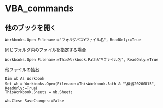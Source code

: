 # VBA_commands

## 他のブックを開く
```
Workbooks.Open Filename:="フォルダパス¥ファイル名", ReadOnly:=True
```  
  
同じフォルダ内のファイルを指定する場合
```  
Workbooks.Open Filename:=ThisWorkbook.Path&"¥ファイル名", ReadOnly:=True
```  
他ファイルの抽出
```  
Dim wb As Workbook
Set wb = Workbooks.Open(Filename:=ThisWorkbook.Path & "\機器20200815", ReadOnly:=True)
ThisWorkbook.Sheets = wb.Sheets
    
wb.Close SaveChanges:=False
```
